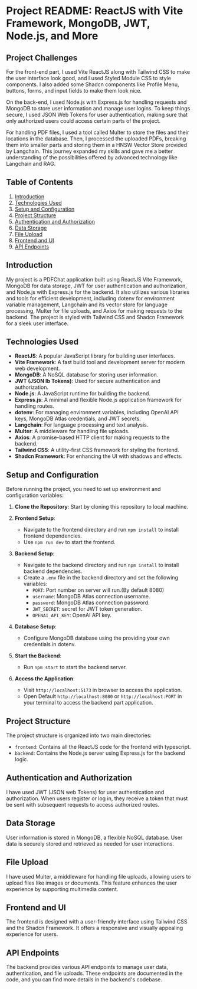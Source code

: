# Project README: ReactJS with Vite Framework, MongoDB, JWT, Node.js, and More

## Project Challenges

For the front-end part, I used Vite ReactJS along with Tailwind CSS to make the user interface look good, and I used Styled Module CSS to style components. I also added some Shadcn components like Profile Menu, buttons, forms, and input fields to make them look nice.

On the back-end, I used Node.js with Express.js for handling requests and MongoDB to store user information and manage user logins. To keep things secure, I used JSON Web Tokens for user authentication, making sure that only authorized users could access certain parts of the project.

For handling PDF files, I used a tool called Multer to store the files and their locations in the database. Then, I processed the uploaded PDFs, breaking them into smaller parts and storing them in a HNSW Vector Store provided by Langchain. This journey expanded my skills and gave me a better understanding of the possibilities offered by advanced technology like Langchain and RAG.


## Table of Contents

1. [Introduction](#introduction)
2. [Technologies Used](#technologies-used)
3. [Setup and Configuration](#setup-and-configuration)
4. [Project Structure](#project-structure)
5. [Authentication and Authorization](#authentication-and-authorization)
6. [Data Storage](#data-storage)
7. [File Upload](#file-upload)
8. [Frontend and UI](#frontend-and-ui)
9. [API Endpoints](#api-endpoints)

## Introduction

My project is a PDFChat application built using ReactJS Vite Framework, MongoDB for data storage, JWT for user authentication and authorization, and Node.js with Express.js for the backend. It also utilizes various libraries and tools for efficient development, including dotenv for environment variable management, Langchain and its vector store for language processing, Multer for file uploads, and Axios for making requests to the backend. The project is styled with Tailwind CSS and Shadcn Framework for a sleek user interface.

## Technologies Used

- **ReactJS**: A popular JavaScript library for building user interfaces.
- **Vite Framework**: A fast build tool and development server for modern web development.
- **MongoDB**: A NoSQL database for storing user information.
- **JWT (JSON Ib Tokens)**: Used for secure authentication and authorization.
- **Node.js**: A JavaScript runtime for building the backend.
- **Express.js**: A minimal and flexible Node.js application framework for handling routes.
- **dotenv**: For managing environment variables, including OpenAI API keys, MongoDB Atlas credentials, and JWT secrets.
- **Langchain**: For language processing and text analysis.
- **Multer**: A middleware for handling file uploads.
- **Axios**: A promise-based HTTP client for making requests to the backend.
- **Tailwind CSS**: A utility-first CSS framework for styling the frontend.
- **Shadcn Framework**: For enhancing the UI with shadows and effects.

## Setup and Configuration

Before running the project, you need to set up  environment and configuration variables:

1. **Clone the Repository**: Start by cloning this repository to  local machine.

2. **Frontend Setup**:
   - Navigate to the frontend directory and run `npm install` to install frontend dependencies.
   - Use `npm run dev` to start the frontend.

3. **Backend Setup**:
   - Navigate to the backend directory and run `npm install` to install backend dependencies.
   - Create a `.env` file in the backend directory and set the following variables:
     - `PORT`: Port number on server will run.(By default 8080)
     - `username`:  MongoDB Atlas connection username.
     - `password`:  MongoDB Atlas connection password.
     - `JWT_SECRET`:  secret for JWT token generation.
     - `OPENAI_API_KEY`:  OpenAI API key.

4. **Database Setup**:
   - Configure  MongoDB database using the providing your own credentials in dotenv.

5. **Start the Backend**:
   - Run `npm start` to start the backend server.

6. **Access the Application**:
   - Visit `http://localhost:5173` in  browser to access the application.
   - Open Default `http://localhost:8080` or `http://localhost:PORT` in  your terminal to access the backend part application.

## Project Structure

The project structure is organized into two main directories:

- `frontend`: Contains all the ReactJS code for the frontend with typescript.
- `backend`: Contains the Node.js server using Express.js for the backend logic.

## Authentication and Authorization

I have used JWT (JSON web Tokens) for user authentication and authorization. When users register or log in, they receive a token that must be sent with subsequent requests to access authorized routes.

## Data Storage

User information is stored in MongoDB, a flexible NoSQL database. User data is securely stored and retrieved as needed for user interactions.

## File Upload

I have used Multer, a middleware for handling file uploads, allowing users to upload files like images or documents. This feature enhances the user experience by supporting multimedia content.

## Frontend and UI
The frontend is designed with a user-friendly interface using Tailwind CSS and the Shadcn Framework. It offers a responsive and visually appealing experience for users.

## API Endpoints

The backend provides various API endpoints to manage user data, authentication, and file uploads. These endpoints are documented in the code, and you can find more details in the backend's codebase.



